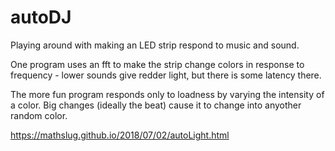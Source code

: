 # autoDJ
Playing around with making an LED strip respond to music and sound.

One program uses an fft to make the strip change colors in response to frequency - lower sounds give redder light, but there is some latency there.

The more fun program responds only to loadness by varying the intensity of a color. Big changes (ideally the beat) cause it to change into anyother random color.

https://mathslug.github.io/2018/07/02/autoLight.html
